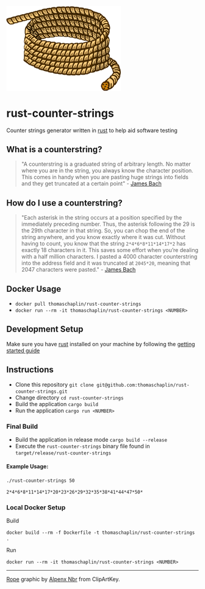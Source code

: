 <img src="assets/logo.png" alt="logo" width="300"/>

# rust-counter-strings

Counter strings generator written in [rust](https://www.rust-lang.org/) to help aid software testing

## What is a counterstring?

> "A counterstring is a graduated string of arbitrary length. No matter where you are in the string, you always know the character position. This comes in handy when you are pasting huge strings into fields and they get truncated at a certain point" - [James Bach](https://www.satisfice.com/blog/archives/22)

## How do I use a counterstring?

> "Each asterisk in the string occurs at a position specified by the immediately preceding number. Thus, the asterisk following the 29 is the 29th character in that string. So, you can chop the end of the string anywhere, and you know exactly where it was cut. Without having to count, you know that the string `2*4*6*8*11*14*17*2` has exactly 18 characters in it. This saves some effort when you’re dealing with a half million characters. I pasted a 4000 character counterstring into the address field and it was truncated at `2045*20`, meaning that 2047 characters were pasted." - [James Bach](https://www.satisfice.com/blog/archives/22)

## Docker Usage

- `docker pull thomaschaplin/rust-counter-strings`
- `docker run --rm -it thomaschaplin/rust-counter-strings <NUMBER>`

## Development Setup

Make sure you have [rust](https://www.rust-lang.org/) installed on your machine by following the [getting started guide](https://www.rust-lang.org/learn/get-started)

## Instructions

* Clone this repository `git clone git@github.com:thomaschaplin/rust-counter-strings.git`
* Change directory `cd rust-counter-strings`
* Build the application `cargo build`
* Run the application `cargo run <NUMBER>`

### Final Build

* Build the application in release mode `cargo build --release`
* Execute the `rust-counter-strings` binary file found in `target/release/rust-counter-strings`

#### Example Usage:

`./rust-counter-strings 50`

```
2*4*6*8*11*14*17*20*23*26*29*32*35*38*41*44*47*50*
```

### Local Docker Setup

Build
```
docker build --rm -f Dockerfile -t thomaschaplin/rust-counter-strings .
```

Run
```
docker run --rm -it thomaschaplin/rust-counter-strings <NUMBER>
```

---

[Rope](https://www.clipartkey.com/view/imioim_rope-lasso-clipart-rope-black-and-white/) graphic by <a href="https://www.clipartkey.com/upic/322/">Alpenx Nbr</a> from ClipArtKey.
